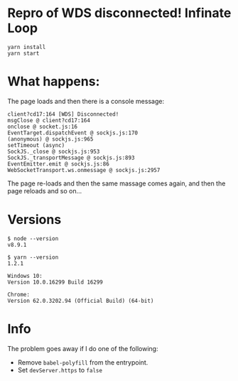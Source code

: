 # Repro of WDS disconnected! Infinate Loop

```
yarn install
yarn start
```

# What happens:

The page loads and then there is a console message:

```
client?cd17:164 [WDS] Disconnected!
msgClose @ client?cd17:164
onclose @ socket.js:16
EventTarget.dispatchEvent @ sockjs.js:170
(anonymous) @ sockjs.js:965
setTimeout (async)
SockJS._close @ sockjs.js:953
SockJS._transportMessage @ sockjs.js:893
EventEmitter.emit @ sockjs.js:86
WebSocketTransport.ws.onmessage @ sockjs.js:2957
```

The page re-loads and then the same massage comes again, and then the page
reloads and so on...

# Versions

```
$ node --version
v8.9.1

$ yarn --version
1.2.1

Windows 10:
Version	10.0.16299 Build 16299

Chrome:
Version 62.0.3202.94 (Official Build) (64-bit)
```

# Info

The problem goes away if I do one of the following:

* Remove `babel-polyfill` from the entrypoint.
* Set `devServer.https` to `false`
